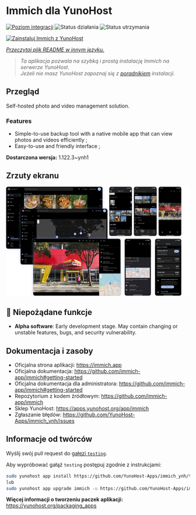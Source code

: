<!--
To README zostało automatycznie wygenerowane przez <https://github.com/YunoHost/apps/tree/master/tools/readme_generator>
Nie powinno być ono edytowane ręcznie.
-->

# Immich dla YunoHost

[![Poziom integracji](https://apps.yunohost.org/badge/integration/immich)](https://ci-apps.yunohost.org/ci/apps/immich/)
![Status działania](https://apps.yunohost.org/badge/state/immich)
![Status utrzymania](https://apps.yunohost.org/badge/maintained/immich)

[![Zainstaluj Immich z YunoHost](https://install-app.yunohost.org/install-with-yunohost.svg)](https://install-app.yunohost.org/?app=immich)

*[Przeczytaj plik README w innym języku.](./ALL_README.md)*

> *Ta aplikacja pozwala na szybką i prostą instalację Immich na serwerze YunoHost.*  
> *Jeżeli nie masz YunoHost zapoznaj się z [poradnikiem](https://yunohost.org/install) instalacji.*

## Przegląd

Self-hosted photo and video management solution.

### Features

- Simple-to-use backup tool with a native mobile app that can view photos and videos efficiently ;
- Easy-to-use and friendly interface ;


**Dostarczona wersja:** 1.122.3~ynh1

## Zrzuty ekranu

![Zrzut ekranu z Immich](./doc/screenshots/immich-screenshots.png)

## :red_circle: Niepożądane funkcje

- **Alpha software**: Early development stage. May contain changing or unstable features, bugs, and security vulnerability.

## Dokumentacja i zasoby

- Oficjalna strona aplikacji: <https://immich.app>
- Oficjalna dokumentacja: <https://github.com/immich-app/immich#getting-started>
- Oficjalna dokumentacja dla administratora: <https://github.com/immich-app/immich#getting-started>
- Repozytorium z kodem źródłowym: <https://github.com/immich-app/immich>
- Sklep YunoHost: <https://apps.yunohost.org/app/immich>
- Zgłaszanie błędów: <https://github.com/YunoHost-Apps/immich_ynh/issues>

## Informacje od twórców

Wyślij swój pull request do [gałęzi `testing`](https://github.com/YunoHost-Apps/immich_ynh/tree/testing).

Aby wypróbować gałąź `testing` postępuj zgodnie z instrukcjami:

```bash
sudo yunohost app install https://github.com/YunoHost-Apps/immich_ynh/tree/testing --debug
lub
sudo yunohost app upgrade immich -u https://github.com/YunoHost-Apps/immich_ynh/tree/testing --debug
```

**Więcej informacji o tworzeniu paczek aplikacji:** <https://yunohost.org/packaging_apps>
